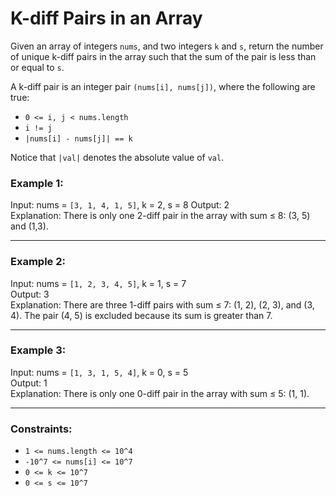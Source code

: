 # K-diff Pairs in an Array   


Given an array of integers `nums`, and two integers `k` and `s`, return the number of unique k-diff pairs in the array such that the sum of the pair is less than or equal to `s`.

A k-diff pair is an integer pair `(nums[i], nums[j])`, where the following are true:  

- `0 <= i, j < nums.length`  
- `i != j`  
- `|nums[i] - nums[j]| == k`  

Notice that `|val|` denotes the absolute value of `val`.  

### Example 1:  

Input: nums = `[3, 1, 4, 1, 5]`, k = 2, s = 8 
Output: 2  
Explanation: There is only one 2-diff pair in the array with sum ≤ 8: (3, 5) and (1,3). 

---
### Example 2:  

Input: nums = `[1, 2, 3, 4, 5]`, k = 1, s = 7  
Output: 3  
Explanation: There are three 1-diff pairs with sum ≤ 7: (1, 2), (2, 3), and (3, 4). The pair (4, 5) is excluded because its sum is greater than 7.  

---
### Example 3:  

Input: nums = `[1, 3, 1, 5, 4]`, k = 0, s = 5  
Output: 1  
Explanation: There is only one 0-diff pair in the array with sum ≤ 5: (1, 1).  

---
### Constraints:  

- `1 <= nums.length <= 10^4`  
- `-10^7 <= nums[i] <= 10^7`  
- `0 <= k <= 10^7`  
- `0 <= s <= 10^7`  
